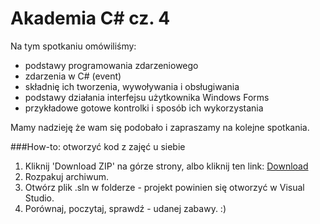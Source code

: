 Akademia C# cz. 4
=================

Na tym spotkaniu omówiliśmy:
* podstawy programowania zdarzeniowego
* zdarzenia w C# (event)
* składnię ich tworzenia, wywoływania i obsługiwania
* podstawy działania interfejsu użytkownika Windows Forms
* przykładowe gotowe kontrolki i sposób ich wykorzystania


Mamy nadzieję że wam się podobało i zapraszamy na kolejne spotkania.

###How-to: otworzyć kod z zajęć u siebie

1. Kliknij 'Download ZIP' na górze strony, albo kliknij ten link: [Download](https://github.com/wut-dotnet-group/csacademy2015Z-m4/archive/master.zip)
2. Rozpakuj archiwum.
3. Otwórz plik .sln w folderze - projekt powinien się otworzyć w Visual Studio.
4. Porównaj, poczytaj, sprawdź - udanej zabawy. :)
